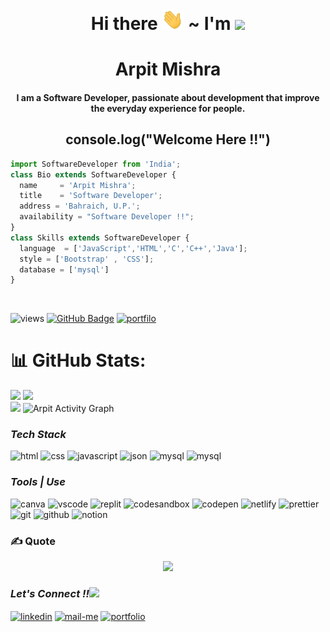 
<h1 align="center">Hi there <img src="https://raw.githubusercontent.com/ABSphreak/ABSphreak/master/gifs/Hi.gif" width="35" /> ~ I'm <img width="33" bottom="-20" src="https://user-images.githubusercontent.com/97526754/173172254-697ba77e-bed8-4ffc-b1d1-2c20ede245b0.gif" /></h1>
<h1 align="center">Arpit Mishra</h1>
<h4 align="center" margin="0px">I am a Software Developer, passionate about development that improve the everyday experience for people.</h4>
<h2 align="center">
console.log("Welcome Here !!")
</h2>





<img src="https://github.com/arpit111mishra/arpit111mishra/assets/94969888/f7c73acf-8b88-47d4-8571-1becb1472627" width="400" align="right" alt="" />

```js
import SoftwareDeveloper from 'India';
class Bio extends SoftwareDeveloper {
  name     = 'Arpit Mishra';
  title    = 'Software Developer';
  address = 'Bahraich, U.P.';
  availability = "Software Developer !!";
}
class Skills extends SoftwareDeveloper {
  language  = ['JavaScript','HTML','C','C++','Java'];
  style = ['Bootstrap' , 'CSS'];
  database = ['mysql']
}
```
<br/>
<p align="left"> <img src="https://komarev.com/ghpvc/?username=arpit111mishra&label=Profile%20views&color=0e75b6&style=for-the-badge" alt="views" />
<a href="https://github.com/arpit111mishra?tab=followers" target="blank"><img src="https://img.shields.io/github/followers/arpit111mishra?label=Followers&style=for-the-badge" alt="GitHub Badge"></a>
 <a href="https://arpit111mishra.github.io/" target="_blank">
 <img src="https://img.shields.io/badge/Portfolio-%23000000.svg?style=for-the-badge&logo=firefox&logoColor=#FF7139" alt="portfilo" />
 </a>
</p>

# 📊 GitHub Stats:
<div style="display:'flex'">
  
<img src="https://github-readme-stats.vercel.app/api?username=arpit111mishra&count_private=true&theme=transparent&show_icons=true)](https://github.com/arpit111mishra/github-readme-stats" >
  
<img src="https://github-readme-streak-stats.herokuapp.com/?user=arpit111mishra&theme=blue-green&show_icons=true">
 </div>
<img src="https://github-readme-stats.vercel.app/api/top-langs/?username=arpit111mishra&theme=transparent&show_icons=true&include_all_commits=true&count_private=true&layout=compact">
  <a><img alt="Arpit Activity Graph" src="https://github-readme-activity-graph.vercel.app/graph?username=arpit111mishra&bg_color=ffffff&color=ff004c&line=1f1e1e&point=8e0606&area=true&hide_border=true" ></a>



<h3><i>Tech Stack</i></h3>

<p align="left">
  <img src="https://img.shields.io/badge/html5-%23E34F26.svg?style=for-the-badge&logo=html5&logoColor=white" alt="html"/>
  <img src="https://img.shields.io/badge/css-%231572B6.svg?style=for-the-badge&logo=css3&logoColor=white" alt="css"/>
  <img src="https://img.shields.io/badge/javascript-%23323330.svg?style=for-the-badge&logo=javascript&logoColor=%23F7DF1E" alt="javascript"/>
  <img src="https://img.shields.io/badge/json-5E5C5C?style=for-the-badge&logo=json&logoColor=white" alt="json" />
  <img src="https://img.shields.io/badge/mysql-%2300f.svg?style=for-the-badge&logo=mysql&logoColor=white" alt="mysql" /> 
  <img src="https://img.shields.io/badge/bootstrap-%2300f.svg?style=for-the-badge&logo=bootstrap&logoColor=white" alt="mysql" /> 
   
  
 
  
</p>

<!-- <img src="" alt="" /> -->
<h3><i>Tools | Use</i></h3>
<p align="left">
  <img src="https://img.shields.io/badge/Canva-%2300C4CC.svg?&style=for-the-badge&logo=Canva&logoColor=white" alt="canva" />
  <img src="https://img.shields.io/badge/VSCode-0078D4?style=for-the-badge&logo=visual%20studio%20code&logoColor=white" alt="vscode" />
  <img src="https://img.shields.io/badge/replit-667881?style=for-the-badge&logo=replit&logoColor=white" alt="replit" />
  <img src="https://img.shields.io/badge/Codesandbox-000000?style=for-the-badge&logo=CodeSandbox&logoColor=white" alt="codesandbox" />
  <img src="https://img.shields.io/badge/Codepen-000000?style=for-the-badge&logo=codepen&logoColor=white" alt="codepen" />
  <img src="https://img.shields.io/badge/Netlify-00C7B7?style=for-the-badge&logo=netlify&logoColor=white" alt="netlify" />
  <img src="https://img.shields.io/badge/prettier-1A2C34?style=for-the-badge&logo=prettier&logoColor=F7BA3E" alt="prettier" />
  <img src="https://img.shields.io/badge/Git-f44d27?style=for-the-badge&logo=git&logoColor=white" alt="git"/>
  <img src="https://img.shields.io/badge/GitHub-100000?style=for-the-badge&logo=github&logoColor=white" alt="github"/>
  <img src="https://img.shields.io/badge/Notion-000000?style=for-the-badge&logo=notion&logoColor=white" alt="notion" />
</p>

### ✍️ Quote
<p align="center">
<img src="https://quotes-github-readme.vercel.app/api?type=horizontal&theme=gruvbox" />
</p>

<h3><i>Let's Connect !!<img src="https://raw.githubusercontent.com/ShahriarShafin/ShahriarShafin/main/Assets/handshake.gif" width="100" /></i></h3>
<span align="left">
  <a href="https://www.linkedin.com/in/arpit-mishra-61b667213/" target="_blank"><img align="center" src="https://img.shields.io/badge/LinkedIn-0077B5?style=for-the-badge&logo=linkedin&logoColor=white" alt="linkedin" /></a>
  <a  href="mailto:arpit111mishra@gmail.com" ><img align="center" src="https://img.shields.io/badge/Gmail-D14836?style=for-the-badge&logo=gmail&logoColor=white" alt="mail-me" /></a>
  <a href="https://arpit111mishra.github.io/" target="_blank"><img align="center" src="https://img.shields.io/badge/portfolio-000000?style=for-the-badge&logoColor=white" alt="portfolio" /></a>
</span>
<br />

